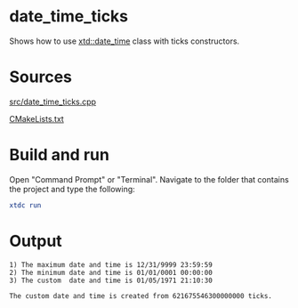# date_time_ticks

Shows how to use [xtd::date_time](https://codedocs.xyz/gammasoft71/xtd/classxtd_1_1date__time.html) class with ticks constructors.

# Sources

[src/date_time_ticks.cpp](src/date_time_ticks.cpp)

[CMakeLists.txt](CMakeLists.txt)

# Build and run

Open "Command Prompt" or "Terminal". Navigate to the folder that contains the project and type the following:

```cmake
xtdc run
```

# Output

```
1) The maximum date and time is 12/31/9999 23:59:59
2) The minimum date and time is 01/01/0001 00:00:00
3) The custom  date and time is 01/05/1971 21:10:30

The custom date and time is created from 621675546300000000 ticks.
```
